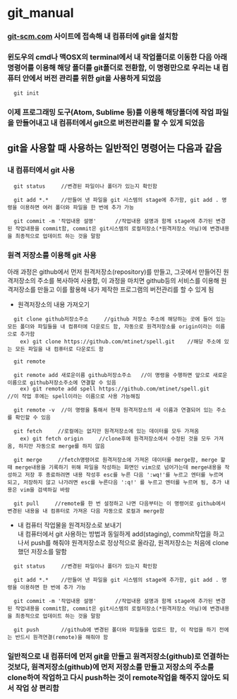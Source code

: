 # git_manual

### [git-scm.com](git-scm.com) 사이트에 접속해 내 컴퓨터에 git을 설치함  
### 윈도우의 cmd나 맥OSX의 terminal에서 내 작업폴더로 이동한 다음 아래 명령어를 이용해 해당 폴더를 git폴더로 전환함, 이 명령만으로 우리는 내 컴퓨터 안에서 버전 관리를 위한 git을 사용하게 되었음 

~~~~
  git init
~~~~

### 이제 프로그래밍 도구(Atom, Sublime 등)를 이용해 해당폴더에 작업 파일을 만들어내고 내 컴퓨터에서 git으로 버전관리를 할 수 있게 되었음  


## git을 사용할 때 사용하는 일반적인 명령어는 다음과 같음
### 내 컴퓨터에서 git 사용  

~~~~  
  git status     //변경된 파일이나 폴더가 있는지 확인함  
  
  git add *.*    //만들어 낸 파일을 git 시스템의 stage에 추가함, git add . 명령을 이용하면 여러 폴더와 파일을 한 번에 추가 가능  
  
  git commit -m '작업내용 설명'      //작업내용 설명과 함께 stage에 추가된 변경된 작업내용을 commit함, commit은 git시스템의 로컬저장소(*원격저장소 아님)에 변경내용을 최종적으로 업데이트 하는 것을 말함  
~~~~

### 원격 저장소를 이용해 git 사용    
아래 과정은 github에서 먼저 원격저장소(repository)를 만들고, 그곳에서 만들어진 원격저장소의 주소를 복사하여 사용함, 이 과정을 마치면 github등의 서비스를 이용해 원격저장소를 만들고 이를 활용해 내가 제작한 프로그램의 버전관리를 할 수 있게 됨  

- 원격저장소의 내용 가져오기  

~~~~
  git clone github저장소주소     //github 저장소 주소에 해당하는 곳에 들어 있는 모든 폴더와 파일들을 내 컴퓨터에 다운로드 함, 자동으로 원격저장소를 origin이라는 이름으로 추가함   
    ex) git clone https://github.com/mtinet/spell.git    //해당 주소에 있는 모든 파일을 내 컴퓨터로 다운로드 함  
    
  git remote
  
  git remote add 새로운이름 github저장소주소   //이 명령을 수행하면 앞으로 새로운 이름으로 github저장소주소에 연결할 수 있음  
    ex) git remote add spell https://github.com/mtinet/spell.git     //이 작업 후에는 spell이라는 이름으로 사용 가능해짐  
    
  git remote -v  //이 명령을 통해서 현재 원격저장소의 새 이름과 연결되어 있는 주소를 확인할 수 있음  
  
  git fetch     //로컬에는 없지만 원격저장소에 있는 데이터를 모두 가져옴
    ex) git fetch origin     //clone후에 원격저장소에서 수정된 것을 모두 가져옴, 하지만 자동으로 merge를 하지 않음  
  
  git merge     //fetch명령어로 원격저장소에 가져온 데이터를 merge함, merge 할 때 merge내용을 기록하기 위해 파일을 작성하는 화면인 vim으로 넘어가는데 merge내용을 작성하고 저장 후 종료하려면 내용 작성후 esc를 누른 다음 ':wq!'를 누르고 엔터를 누르며 되고, 저장하지 않고 나가려면 esc를 누른다음 ':q!' 를 누르고 엔터를 누르며 됨, 추가 내용은 vim을 검색하길 바람  
    
  git pull     //remote를 한 번 설정하고 나면 다음부터는 이 명령어로 github에서 변경된 내용을 내 컴퓨터로 가져온 다음 자동으로 로컬과 merge함    
~~~~

- 내 컴퓨터 작업물을 원격저장소로 보내기  
내 컴퓨터에서 git 사용하는 방법과 동일하게 add(staging), commit작업을 하고나서 push를 해줘야 원격저장소로 정상적으로 올라감, 원격저장소는 처음에 clone했던 저장소를 말함  

~~~~
  git status     //변경된 파일이나 폴더가 있는지 확인함  
  
  git add *.*    //만들어 낸 파일을 git 시스템의 stage에 추가함, git add . 명령을 이용하면 한 번에 추가 가능  
  
  git commit -m '작업내용 설명'      //작업내용 설명과 함께 stage에 추가된 변경된 작업내용을 commit함, commit은 git시스템의 로컬저장소(*원격저장소 아님)에 변경내용을 최종적으로 업데이트 하는 것을 말함  
~~~~

~~~~
  git push       //github에 변경된 폴더와 파일들을 업로드 함, 이 작업을 하기 전에는 반드시 원격연결(remote)을 해줘야 함    
~~~~

### 일반적으로 내 컴퓨터에 먼저 git을 만들고 원격저장소(github)로 연결하는 것보다, 원격저장소(github)에 먼저 저장소를 만들고 저장소의 주소를 clone하여 작업하고 다시 push하는 것이 remote작업을 해주지 않아도 되서 작업 상 편리함  


  
   

